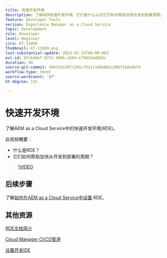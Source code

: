 ```yaml
---
title: 快速开发环境
description: 了解AEM快速开发环境、它们是什么以及它们如何帮助加快开发到部署周期。
feature: Developer Tools
version: Experience Manager as a Cloud Service
topic: Development
role: Developer
level: Beginner
jira: KT-11860
thumbnail: KT-11860.png
last-substantial-update: 2023-02-15T00:00:00Z
exl-id: 8fc6d0ef-8753-480b-a504-e7943de8883c
duration: 99
source-git-commit: 48433a5367c281cf5a1c106b08a1306f1b0e8ef4
workflow-type: tm+mt
source-wordcount: '87'
ht-degree: 11%

---
```


# 快速开发环境

了解AEM as a Cloud Service中的快速开发环境(RDE)。

此视频概要：

- 什么是RDE？
- 它们如何帮助加快从开发到部署的周期？

>[!VIDEO](https://video.tv.adobe.com/v/3414128?quality=12&learn=on)

## 后续步骤

了解[如何在AEM as a Cloud Service中设置](./how-to-setup.md) RDE。

## 其他资源

[RDE文档简介](https://experienceleague.adobe.com/docs/experience-manager-cloud-service/content/implementing/developing/rapid-development-environments.html?lang=zh-Hans#introduction)

[Cloud Manager CI/CD管道](https://experienceleague.adobe.com/docs/experience-manager-cloud-service/content/implementing/using-cloud-manager/cicd-pipelines/introduction-ci-cd-pipelines.html?lang=zh-Hans)

[设置开发IDE](https://experienceleague.adobe.com/docs/experience-manager-learn/cloud-service/local-development-environment-set-up/development-tools.html?lang=zh-Hans)
